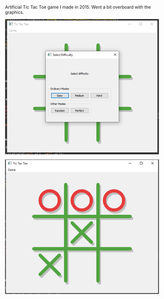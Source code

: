 Artificial Tic Tac Toe game I made in 2015. Went a bit overboard with the graphics.

![Screenshot 1](screenshot1.png)

![Screenshot 2](screenshot2.png)